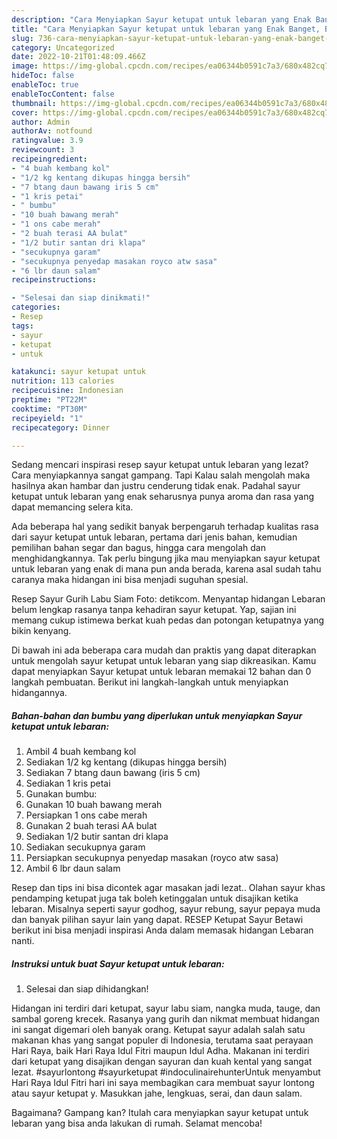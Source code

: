 ```yaml
---
description: "Cara Menyiapkan Sayur ketupat untuk lebaran yang Enak Banget, Buat Buka Puasa}"
title: "Cara Menyiapkan Sayur ketupat untuk lebaran yang Enak Banget, Buat Buka Puasa}"
slug: 736-cara-menyiapkan-sayur-ketupat-untuk-lebaran-yang-enak-banget-buat-buka-puasa
category: Uncategorized
date: 2022-10-21T01:48:09.466Z
image: https://img-global.cpcdn.com/recipes/ea06344b0591c7a3/680x482cq70/sayur-ketupat-untuk-lebaran-foto-resep-utama.jpg
hideToc: false
enableToc: true
enableTocContent: false
thumbnail: https://img-global.cpcdn.com/recipes/ea06344b0591c7a3/680x482cq70/sayur-ketupat-untuk-lebaran-foto-resep-utama.jpg
cover: https://img-global.cpcdn.com/recipes/ea06344b0591c7a3/680x482cq70/sayur-ketupat-untuk-lebaran-foto-resep-utama.jpg
author: Admin
authorAv: notfound
ratingvalue: 3.9
reviewcount: 3
recipeingredient:
- "4 buah kembang kol"
- "1/2 kg kentang dikupas hingga bersih"
- "7 btang daun bawang iris 5 cm"
- "1 kris petai"
- " bumbu"
- "10 buah bawang merah"
- "1 ons cabe merah"
- "2 buah terasi AA bulat"
- "1/2 butir santan dri klapa"
- "secukupnya garam"
- "secukupnya penyedap masakan royco atw sasa"
- "6 lbr daun salam"
recipeinstructions:

- "Selesai dan siap dinikmati!"
categories:
- Resep
tags:
- sayur
- ketupat
- untuk

katakunci: sayur ketupat untuk 
nutrition: 113 calories
recipecuisine: Indonesian
preptime: "PT22M"
cooktime: "PT30M"
recipeyield: "1"
recipecategory: Dinner

---
```



Sedang mencari inspirasi resep sayur ketupat untuk lebaran yang lezat? Cara menyiapkannya sangat gampang. Tapi Kalau salah mengolah maka hasilnya akan hambar dan justru cenderung tidak enak. Padahal sayur ketupat untuk lebaran yang enak seharusnya punya aroma dan rasa yang dapat memancing selera kita.


Ada beberapa hal yang sedikit banyak berpengaruh terhadap kualitas rasa dari sayur ketupat untuk lebaran, pertama dari jenis bahan, kemudian pemilihan bahan segar dan bagus, hingga cara mengolah dan menghidangkannya. Tak perlu bingung jika mau menyiapkan sayur ketupat untuk lebaran yang enak di mana pun anda berada, karena asal sudah tahu caranya maka hidangan ini bisa menjadi suguhan spesial.

Resep Sayur Gurih Labu Siam Foto: detikcom. Menyantap hidangan Lebaran belum lengkap rasanya tanpa kehadiran sayur ketupat. Yap, sajian ini memang cukup istimewa berkat kuah pedas dan potongan ketupatnya yang bikin kenyang.


Di bawah ini ada beberapa cara mudah dan praktis yang dapat diterapkan untuk mengolah sayur ketupat untuk lebaran yang siap dikreasikan. Kamu dapat menyiapkan Sayur ketupat untuk lebaran memakai 12 bahan dan 0 langkah pembuatan. Berikut ini langkah-langkah untuk menyiapkan hidangannya.

<!--inarticleads1-->

##### Bahan-bahan dan bumbu yang diperlukan untuk menyiapkan Sayur ketupat untuk lebaran:

1. Ambil 4 buah kembang kol
1. Sediakan 1/2 kg kentang (dikupas hingga bersih)
1. Sediakan 7 btang daun bawang (iris 5 cm)
1. Sediakan 1 kris petai
1. Gunakan  bumbu:
1. Gunakan 10 buah bawang merah
1. Persiapkan 1 ons cabe merah
1. Gunakan 2 buah terasi AA bulat
1. Sediakan 1/2 butir santan dri klapa
1. Sediakan secukupnya garam
1. Persiapkan secukupnya penyedap masakan (royco atw sasa)
1. Ambil 6 lbr daun salam


Resep dan tips ini bisa dicontek agar masakan jadi lezat.. Olahan sayur khas pendamping ketupat juga tak boleh ketinggalan untuk disajikan ketika lebaran. Misalnya seperti sayur godhog, sayur rebung, sayur pepaya muda dan banyak pilihan sayur lain yang dapat. RESEP Ketupat Sayur Betawi berikut ini bisa menjadi inspirasi Anda dalam memasak hidangan Lebaran nanti. 

<!--inarticleads2-->

##### Instruksi untuk buat Sayur ketupat untuk lebaran:


1. Selesai dan siap dihidangkan!

Hidangan ini terdiri dari ketupat, sayur labu siam, nangka muda, tauge, dan sambal goreng krecek. Rasanya yang gurih dan nikmat membuat hidangan ini sangat digemari oleh banyak orang. Ketupat sayur adalah salah satu makanan khas yang sangat populer di Indonesia, terutama saat perayaan Hari Raya, baik Hari Raya Idul Fitri maupun Idul Adha. Makanan ini terdiri dari ketupat yang disajikan dengan sayuran dan kuah kental yang sangat lezat. #sayurlontong #sayurketupat #indoculinairehunterUntuk menyambut Hari Raya Idul Fitri hari ini saya membagikan cara membuat sayur lontong atau sayur ketupat y. Masukkan jahe, lengkuas, serai, dan daun salam. 

Bagaimana? Gampang kan? Itulah cara menyiapkan sayur ketupat untuk lebaran yang bisa anda lakukan di rumah. Selamat mencoba!
